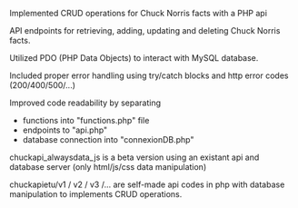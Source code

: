 Implemented CRUD operations for Chuck Norris facts with a PHP api

API endpoints for retrieving, adding, updating and deleting Chuck Norris facts.

Utilized PDO (PHP Data Objects) to interact with MySQL database.

Included proper error handling using try/catch blocks and http error codes (200/400/500/...)

Improved code readability by separating 
- functions into "functions.php" file
- endpoints to "api.php"
- database connection into "connexionDB.php"

chuckapi_alwaysdata_js is a beta version using an existant api and database server (only html/js/css data manipulation)

chuckapietu/v1 / v2 / v3 /... are self-made api codes in php with database manipulation to implements CRUD operations.
